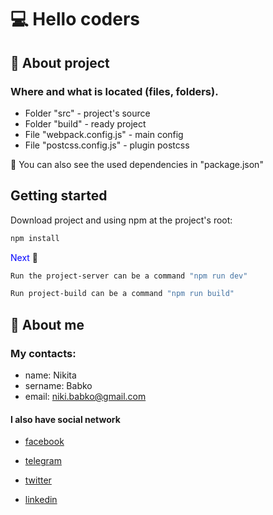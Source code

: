 # &#128187; Hello coders

## &#x1F4D8; About project

### Where and what is located (files, folders).

-   Folder "src" - project's source
-   Folder "build" - ready project
-   File "webpack.config.js" - main config
-   File "postcss.config.js" - plugin postcss

&#x1F534; You can also see the used dependencies in "package.json"

## Getting started

Download project and using npm at the project's root:

```sh
npm install
```

<span style="color: blue">Next</span> &#x1F53D;

```sh
Run the project-server can be a command "npm run dev"
```

```sh
Run project-build can be a command "npm run build"
```

## &#129534; About me

### My contacts:

-   name: Nikita
-   sername: Babko
-   email: niki.babko@gmail.com

#### I also have social network

-   [facebook](https://www.facebook.com/nikita.babko?ref=bookmarks)

-   [telegram](https://t.me/White_Rabbit_AI)

-   [twitter](https://twitter.com/white_rabbit_ai)

-   [linkedin](https://www.linkedin.com/in/%D0%BD%D0%B8%D0%BA%D0%B8%D1%82%D0%B0-%D0%B1%D0%B0%D0%B1%D0%BA%D0%BE-621618186/)
